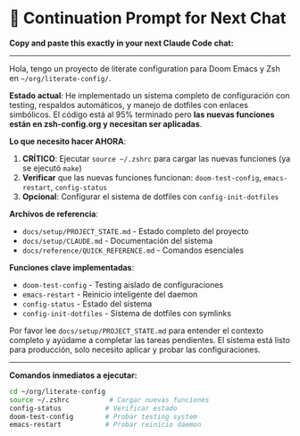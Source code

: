 # 🚀 Continuation Prompt for Next Chat

**Copy and paste this exactly in your next Claude Code chat:**

---

Hola, tengo un proyecto de literate configuration para Doom Emacs y Zsh en `~/org/literate-config/`. 

**Estado actual**: He implementado un sistema completo de configuración con testing, respaldos automáticos, y manejo de dotfiles con enlaces simbólicos. El código está al 95% terminado pero **las nuevas funciones están en zsh-config.org y necesitan ser aplicadas**.

**Lo que necesito hacer AHORA**:

1. **CRÍTICO**: Ejecutar `source ~/.zshrc` para cargar las nuevas funciones (ya se ejecutó `make`)
2. **Verificar** que las nuevas funciones funcionan: `doom-test-config`, `emacs-restart`, `config-status`
3. **Opcional**: Configurar el sistema de dotfiles con `config-init-dotfiles`

**Archivos de referencia**:
- `docs/setup/PROJECT_STATE.md` - Estado completo del proyecto
- `docs/setup/CLAUDE.md` - Documentación del sistema  
- `docs/reference/QUICK_REFERENCE.md` - Comandos esenciales

**Funciones clave implementadas**:
- `doom-test-config` - Testing aislado de configuraciones
- `emacs-restart` - Reinicio inteligente del daemon
- `config-status` - Estado del sistema
- `config-init-dotfiles` - Sistema de dotfiles con symlinks

Por favor lee `docs/setup/PROJECT_STATE.md` para entender el contexto completo y ayúdame a completar las tareas pendientes. El sistema está listo para producción, solo necesito aplicar y probar las configuraciones.

---

**Comandos inmediatos a ejecutar:**
```bash
cd ~/org/literate-config
source ~/.zshrc          # Cargar nuevas funciones  
config-status           # Verificar estado
doom-test-config        # Probar testing system
emacs-restart           # Probar reinicio daemon
```